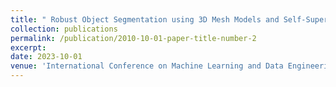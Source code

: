 ```yaml
---
title: " Robust Object Segmentation using 3D Mesh Models and Self-Supervised Learning "
collection: publications
permalink: /publication/2010-10-01-paper-title-number-2
excerpt: 
date: 2023-10-01
venue: 'International Conference on Machine Learning and Data Engineering (ICMLDE 2023)'
---
```

